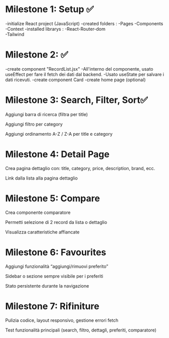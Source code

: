 # Milestone 1: Setup ✅
-initialize React project (JavaScript)
-created folders : 
        -Pages
        -Components
        -Context
-installed librarys  : 
        -React-Router-dom   
        -Tailwind 
# Milestone 2:  ✅
-create component "RecordList.jsx" 
        -All'interno del componente, usato useEffect per fare il fetch dei dati dal backend.
        -Usato useState per salvare i dati ricevuti.
-create component Card 
-create home page (optional)

# Milestone 3: Search, Filter, Sort✅
Aggiungi barra di ricerca (filtra per title)

Aggiungi filtro per category 

Aggiungi ordinamento A-Z / Z-A per title e category

 # Milestone 4: Detail Page
Crea pagina dettaglio con: title, category, price, description, brand, ecc.

Link dalla lista alla pagina dettaglio

# Milestone 5: Compare
Crea componente comparatore

Permetti selezione di 2 record da lista o dettaglio

Visualizza caratteristiche affiancate

# Milestone 6: Favourites
Aggiungi funzionalità “aggiungi/rimuovi preferito”

Sidebar o sezione sempre visibile per i preferiti

Stato persistente durante la navigazione

# Milestone 7: Rifiniture
Pulizia codice, layout responsivo, gestione errori fetch

Test funzionalità principali (search, filtro, dettagli, preferiti, comparatore)